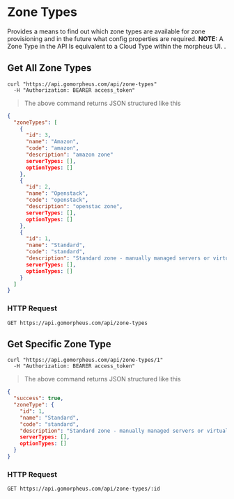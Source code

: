 # Zone Types

Provides a means to find out which zone types are available for zone provisioning and in the  future what config properties are required. **NOTE:** A Zone Type in the API Is equivalent to a Cloud Type within the morpheus UI.
.
## Get All Zone Types

```shell
curl "https://api.gomorpheus.com/api/zone-types"
  -H "Authorization: BEARER access_token"
```

> The above command returns JSON structured like this

```json
{
  "zoneTypes": [
    {
      "id": 3,
      "name": "Amazon",
      "code": "amazon",
      "description": "amazon zone"
      serverTypes: [],
      optionTypes: []
    },
    {
      "id": 2,
      "name": "Openstack",
      "code": "openstack",
      "description": "openstac zone",
      serverTypes: [],
      optionTypes: []
    },
    {
      "id": 1,
      "name": "Standard",
      "code": "standard",
      "description": "Standard zone - manually managed servers or virtual machines"
      serverTypes: [],
      optionTypes: []
    }
  ]
}
```

### HTTP Request

`GET https://api.gomorpheus.com/api/zone-types`

## Get Specific Zone Type

```shell
curl "https://api.gomorpheus.com/api/zone-types/1"
  -H "Authorization: BEARER access_token"
```

> The above command returns JSON structured like this

```json
{
  "success": true,
  "zoneType": {
    "id": 1,
    "name": "Standard",
    "code": "standard",
    "description": "Standard zone - manually managed servers or virtual machines"
    serverTypes: [],
    optionTypes: []
  }
}
```
### HTTP Request

`GET https://api.gomorpheus.com/api/zone-types/:id`

